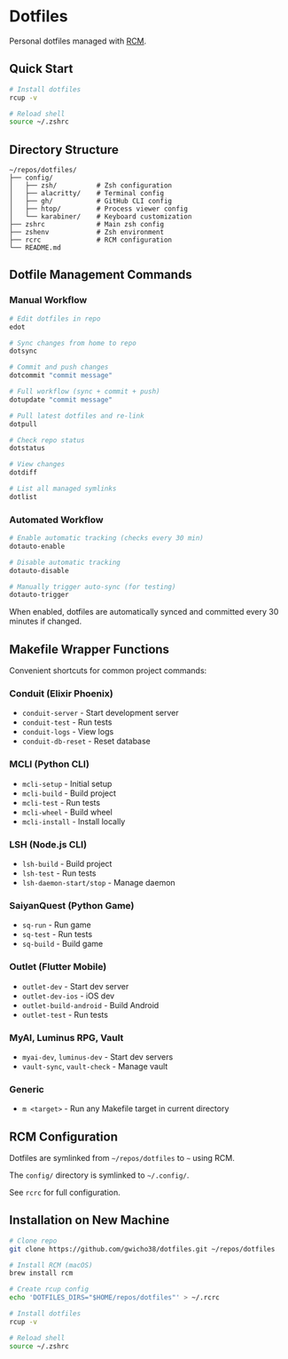 # Dotfiles

Personal dotfiles managed with [RCM](https://github.com/thoughtbot/rcm).

## Quick Start

```bash
# Install dotfiles
rcup -v

# Reload shell
source ~/.zshrc
```

## Directory Structure

```
~/repos/dotfiles/
├── config/
│   ├── zsh/          # Zsh configuration
│   ├── alacritty/    # Terminal config
│   ├── gh/           # GitHub CLI config
│   ├── htop/         # Process viewer config
│   └── karabiner/    # Keyboard customization
├── zshrc             # Main zsh config
├── zshenv            # Zsh environment
├── rcrc              # RCM configuration
└── README.md
```

## Dotfile Management Commands

### Manual Workflow

```bash
# Edit dotfiles in repo
edot

# Sync changes from home to repo
dotsync

# Commit and push changes
dotcommit "commit message"

# Full workflow (sync + commit + push)
dotupdate "commit message"

# Pull latest dotfiles and re-link
dotpull

# Check repo status
dotstatus

# View changes
dotdiff

# List all managed symlinks
dotlist
```

### Automated Workflow

```bash
# Enable automatic tracking (checks every 30 min)
dotauto-enable

# Disable automatic tracking
dotauto-disable

# Manually trigger auto-sync (for testing)
dotauto-trigger
```

When enabled, dotfiles are automatically synced and committed every 30 minutes if changed.

## Makefile Wrapper Functions

Convenient shortcuts for common project commands:

### Conduit (Elixir Phoenix)
- `conduit-server` - Start development server
- `conduit-test` - Run tests
- `conduit-logs` - View logs
- `conduit-db-reset` - Reset database

### MCLI (Python CLI)
- `mcli-setup` - Initial setup
- `mcli-build` - Build project
- `mcli-test` - Run tests
- `mcli-wheel` - Build wheel
- `mcli-install` - Install locally

### LSH (Node.js CLI)
- `lsh-build` - Build project
- `lsh-test` - Run tests
- `lsh-daemon-start/stop` - Manage daemon

### SaiyanQuest (Python Game)
- `sq-run` - Run game
- `sq-test` - Run tests
- `sq-build` - Build game

### Outlet (Flutter Mobile)
- `outlet-dev` - Start dev server
- `outlet-dev-ios` - iOS dev
- `outlet-build-android` - Build Android
- `outlet-test` - Run tests

### MyAI, Luminus RPG, Vault
- `myai-dev`, `luminus-dev` - Start dev servers
- `vault-sync`, `vault-check` - Manage vault

### Generic
- `m <target>` - Run any Makefile target in current directory

## RCM Configuration

Dotfiles are symlinked from `~/repos/dotfiles` to `~` using RCM.

The `config/` directory is symlinked to `~/.config/`.

See `rcrc` for full configuration.

## Installation on New Machine

```bash
# Clone repo
git clone https://github.com/gwicho38/dotfiles.git ~/repos/dotfiles

# Install RCM (macOS)
brew install rcm

# Create rcup config
echo 'DOTFILES_DIRS="$HOME/repos/dotfiles"' > ~/.rcrc

# Install dotfiles
rcup -v

# Reload shell
source ~/.zshrc
```
